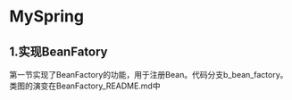 # MySpring
## 1.实现BeanFatory 
第一节实现了BeanFactory的功能，用于注册Bean。代码分支b_bean_factory。
类图的演变在BeanFactory_README.md中
